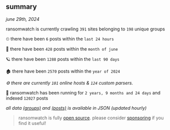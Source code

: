 
## summary
_june 29th, 2024_

ransomwatch is currently crawling `391` sites belonging to `198` unique groups

⏲ there have been `6` posts within the `last 24 hours`

🦈 there have been `428` posts within the `month of june`

🪐 there have been `1288` posts within the `last 90 days`

🏚 there have been `2570` posts within the `year of 2024`

_⚙️ there are currently `101` online hosts & `124` custom parsers._

🦕 ransomwatch has been running for `2 years, 9 months and 24 days` and indexed `12027` posts

_all data  [(groups)](http://ransomwhat.telemetry.ltd/groups) and [(posts)](http://ransomwhat.telemetry.ltd/posts) is available in JSON (updated hourly)_

> ransomwatch is fully [open source](https://github.com/joshhighet/ransomwatch#ransomwatch--). please consider [sponsoring](https://github.com/sponsors/joshhighet) if you find it useful!
